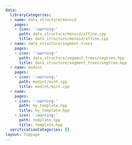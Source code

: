 ```yaml
---
data:
  libraryCategories:
  - name: data_structure/monoid
    pages:
    - icon: ':warning:'
      path: data_structure/monoid/affine.cpp
      title: data_structure/monoid/affine.cpp
  - name: data_structure/segment_trees
    pages:
    - icon: ':warning:'
      path: data_structure/segment_trees/segtree.hpp
      title: data_structure/segment_trees/segtree.hpp
  - name: modint
    pages:
    - icon: ':warning:'
      path: modint/mint.cpp
      title: modint/mint.cpp
  - name: .
    pages:
    - icon: ':warning:'
      path: my_template.hpp
      title: my_template.hpp
    - icon: ':warning:'
      path: template.hpp
      title: template.hpp
  verificationCategories: []
layout: toppage
---
```

